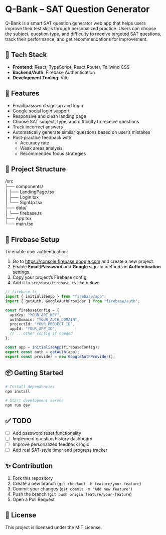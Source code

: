 # Q-Bank – SAT Question Generator

Q-Bank is a smart SAT question generator web app that helps users improve their test skills through personalized practice. Users can choose the subject, question type, and difficulty to receive targeted SAT questions, track their performance, and get recommendations for improvement.

## 🔧 Tech Stack

- **Frontend**: React, TypeScript, React Router, Tailwind CSS
- **Backend/Auth**: Firebase Authentication
- **Development Tooling**: Vite

## 🚀 Features

- Email/password sign-up and login
- Google social login support
- Responsive and clean landing page
- Choose SAT subject, type, and difficulty to receive questions
- Track incorrect answers
- Automatically generate similar questions based on user’s mistakes
- Post-practice feedback with:
  - Accuracy rate
  - Weak areas analysis
  - Recommended focus strategies

## 📁 Project Structure

/src  
├── components/  
│   ├── LandingPage.tsx  
│   ├── Login.tsx  
│   └── SignUp.tsx  
├── data/  
│   └── firebase.ts  
├── App.tsx  
└── main.tsx

## 🔐 Firebase Setup

To enable user authentication:

1. Go to https://console.firebase.google.com and create a new project.
2. Enable **Email/Password** and **Google** sign-in methods in **Authentication** settings.
3. Copy your project’s Firebase config.
4. Add it to `src/data/firebase.ts` like below:

```ts
// firebase.ts
import { initializeApp } from "firebase/app";
import { getAuth, GoogleAuthProvider } from "firebase/auth";

const firebaseConfig = {
  apiKey: "YOUR_API_KEY",
  authDomain: "YOUR_AUTH_DOMAIN",
  projectId: "YOUR_PROJECT_ID",
  appId: "YOUR_APP_ID",
  // ...other config if needed
};

const app = initializeApp(firebaseConfig);
export const auth = getAuth(app);
export const provider = new GoogleAuthProvider();
```

## 📦 Getting Started

```bash
# Install dependencies
npm install

# Start development server
npm run dev
```

## ✅ TODO

- [ ] Add password reset functionality
- [ ] Implement question history dashboard
- [ ] Improve personalized feedback logic
- [ ] Add real SAT-style timer and progress tracker

## ✨ Contribution

1. Fork this repository
2. Create a new branch (`git checkout -b feature/your-feature`)
3. Commit your changes (`git commit -m 'Add new feature'`)
4. Push the branch (`git push origin feature/your-feature`)
5. Open a Pull Request

## 📝 License

This project is licensed under the MIT License.
```

